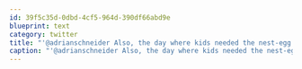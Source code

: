 ```yaml
---
id: 39f5c35d-0dbd-4cf5-964d-390df66abd9e
blueprint: text
category: twitter
title: "'@adrianschneider Also, the day where kids needed the nest-egg from the parents in order to make it are long gone."
caption: "'@adrianschneider Also, the day where kids needed the nest-egg from the parents in order to make it are long gone."
---
```

